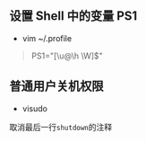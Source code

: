 ## 设置 Shell 中的变量 PS1

- vim ~/.profile

> PS1="[\u@\h \W]\$"

## 普通用户关机权限

- visudo

取消最后一行`shutdown`的注释
